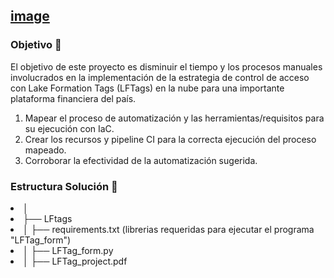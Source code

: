 ## [image](https://user-images.githubusercontent.com/94500658/236706001-26cb0b4d-2bfa-431c-a237-a139628c649e.png)

### Objetivo 🎯
El objetivo de este proyecto es disminuir el tiempo y los procesos manuales involucrados en la implementación de la estrategia de control de acceso con Lake Formation Tags (LFTags) en la nube para una importante plataforma financiera del país.  

<ol>
  <li>Mapear el proceso de automatización y las herramientas/requisitos para su ejecución con IaC.</li>
  <li>Crear los recursos y pipeline CI para la correcta ejecución del proceso mapeado.</li>
  <li>Corroborar la efectividad de la automatización sugerida.</li>
</ol>

### Estructura Solución 📂 

 <li>│ </li>
 <li>├── LFtags</li>
 <li>│   ├── requirements.txt (librerias requeridas para ejecutar el programa "LFTag_form")</li>
 <li>│   ├── LFTag_form.py</li>
 <li>│   ├── LFTag_project.pdf</li>

